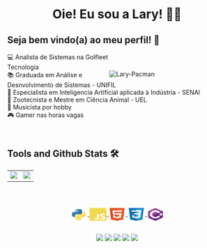 <h1 align="center">Oie! Eu sou a Lary! 👩‍💻</h1>

## Seja bem vindo(a) ao meu perfil! 🎵

<img style="margin-top: 40px" alt="Lary-Pacman" align="right" width="270px" src="https://www.abmail.com.br/images/sazonais/gif_sazonal.gif">

💻 Analista de Sistemas na Golfleet Tecnologia <br>
📚 Graduada em Análise e Desnvolvimento de Sistemas - UNIFIL <br>
🤖 Especialista em Inteligencia Artificial aplicada à Indústria - SENAI <br>
🐴 Zootecnista e Mestre em Ciência Animal - UEL <br>
🎹 Musicista por hobby <br>
🎮 Gamer nas horas vagas <br>

<br>

## Tools and Github Stats 🛠

 <div>
  <a href="https://github.com/laryssastephanie">
 <table align="center">
  <row>
    <td>
     <!-- Card -->
      <img height="172" src="https://github-readme-stats.vercel.app/api?username=laryssastephanie&show_icons=true&theme=dracula&include_all_commits=true&count_private=true"/>
    </td>
    <td>
     <img height="172" src="https://github-readme-stats.vercel.app/api/top-langs/?username=laryssastephanie&layout=compact&langs_count=8&theme=dracula"/>
    </td>
  </row>
</table>

## 

<div>
  <div style="display: inline_block"><br>
   <p align="center">
    <img align="center" alt="Lary-Python" height="30" width="40" src="https://raw.githubusercontent.com/devicons/devicon/master/icons/python/python-original.svg">
    <img align="center" alt="Lary-Js" height="30" width="40" src="https://raw.githubusercontent.com/devicons/devicon/master/icons/javascript/javascript-plain.svg">
    <img align="center" alt="Lary-HTML" height="30" width="40" src="https://raw.githubusercontent.com/devicons/devicon/master/icons/html5/html5-original.svg">
    <img align="center" alt="Lary-CSS" height="30" width="40" src="https://raw.githubusercontent.com/devicons/devicon/master/icons/css3/css3-original.svg">
    <img align="center" alt="Lary-Csharp" height="30" width="40" src="https://raw.githubusercontent.com/devicons/devicon/master/icons/csharp/csharp-original.svg">
   </p>
  </div>
  
 ##
  
<div>
  <p align="center">
    <a href = "mailto: laryssastephanie.costa@gmail.com"><img src="https://img.shields.io/badge/-Gmail-%23EA4335?style=for-the-badge&logo=gmail&logoColor=white" target="_blank"></a>
    <a href="https://www.linkedin.com/in/laryssastephanie/" target="_blank"><img src="https://img.shields.io/badge/-LinkedIn-%230077B5?style=for-the-badge&logo=linkedin&logoColor=white" target="_blank"></a>
    <a href="https://instagram.com/laryssastephanie" target="_blank"><img src="https://img.shields.io/badge/-Instagram-%23E4405F?style=for-the-badge&logo=instagram&logoColor=white" target="_blank"></a>
    <a href="https://www.facebook.com/laryssastephanie94" target="_blank"><img src="https://img.shields.io/badge/-Facebook-%23333?style=for-the-badge&logo=facebook&logoColor=blue" target="_blank"></a>
    <a href="http://lattes.cnpq.br/3213436933185270" target="_blank"><img src="https://img.shields.io/badge/-Lattes-%23349?style=for-the-badge&logo=lattes&logoColor=blue" target="_blank"></a>
   </p>
</div>
